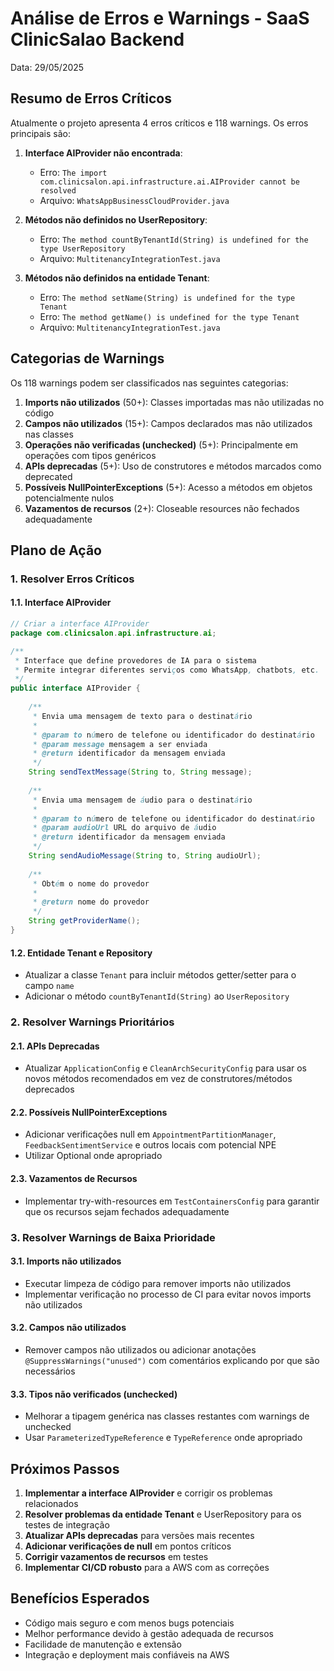 # Análise de Erros e Warnings - SaaS ClinicSalao Backend

Data: 29/05/2025

## Resumo de Erros Críticos

Atualmente o projeto apresenta 4 erros críticos e 118 warnings. Os erros principais são:

1. **Interface AIProvider não encontrada**:
   - Erro: `The import com.clinicsalon.api.infrastructure.ai.AIProvider cannot be resolved`
   - Arquivo: `WhatsAppBusinessCloudProvider.java`

2. **Métodos não definidos no UserRepository**:
   - Erro: `The method countByTenantId(String) is undefined for the type UserRepository`
   - Arquivo: `MultitenancyIntegrationTest.java`

3. **Métodos não definidos na entidade Tenant**:
   - Erro: `The method setName(String) is undefined for the type Tenant`
   - Erro: `The method getName() is undefined for the type Tenant`
   - Arquivo: `MultitenancyIntegrationTest.java`

## Categorias de Warnings

Os 118 warnings podem ser classificados nas seguintes categorias:

1. **Imports não utilizados** (50+): Classes importadas mas não utilizadas no código
2. **Campos não utilizados** (15+): Campos declarados mas não utilizados nas classes
3. **Operações não verificadas (unchecked)** (5+): Principalmente em operações com tipos genéricos
4. **APIs deprecadas** (5+): Uso de construtores e métodos marcados como deprecated
5. **Possíveis NullPointerExceptions** (5+): Acesso a métodos em objetos potencialmente nulos
6. **Vazamentos de recursos** (2+): Closeable resources não fechados adequadamente

## Plano de Ação

### 1. Resolver Erros Críticos

#### 1.1. Interface AIProvider

```java
// Criar a interface AIProvider
package com.clinicsalon.api.infrastructure.ai;

/**
 * Interface que define provedores de IA para o sistema
 * Permite integrar diferentes serviços como WhatsApp, chatbots, etc.
 */
public interface AIProvider {
    
    /**
     * Envia uma mensagem de texto para o destinatário
     * 
     * @param to número de telefone ou identificador do destinatário
     * @param message mensagem a ser enviada
     * @return identificador da mensagem enviada
     */
    String sendTextMessage(String to, String message);
    
    /**
     * Envia uma mensagem de áudio para o destinatário
     * 
     * @param to número de telefone ou identificador do destinatário
     * @param audioUrl URL do arquivo de áudio
     * @return identificador da mensagem enviada
     */
    String sendAudioMessage(String to, String audioUrl);
    
    /**
     * Obtém o nome do provedor
     * 
     * @return nome do provedor
     */
    String getProviderName();
}
```

#### 1.2. Entidade Tenant e Repository

- Atualizar a classe `Tenant` para incluir métodos getter/setter para o campo `name`
- Adicionar o método `countByTenantId(String)` ao `UserRepository`

### 2. Resolver Warnings Prioritários

#### 2.1. APIs Deprecadas

- Atualizar `ApplicationConfig` e `CleanArchSecurityConfig` para usar os novos métodos recomendados em vez de construtores/métodos deprecados

#### 2.2. Possíveis NullPointerExceptions

- Adicionar verificações null em `AppointmentPartitionManager`, `FeedbackSentimentService` e outros locais com potencial NPE
- Utilizar Optional onde apropriado

#### 2.3. Vazamentos de Recursos

- Implementar try-with-resources em `TestContainersConfig` para garantir que os recursos sejam fechados adequadamente

### 3. Resolver Warnings de Baixa Prioridade

#### 3.1. Imports não utilizados

- Executar limpeza de código para remover imports não utilizados
- Implementar verificação no processo de CI para evitar novos imports não utilizados

#### 3.2. Campos não utilizados

- Remover campos não utilizados ou adicionar anotações `@SuppressWarnings("unused")` com comentários explicando por que são necessários

#### 3.3. Tipos não verificados (unchecked)

- Melhorar a tipagem genérica nas classes restantes com warnings de unchecked
- Usar `ParameterizedTypeReference` e `TypeReference` onde apropriado

## Próximos Passos

1. **Implementar a interface AIProvider** e corrigir os problemas relacionados
2. **Resolver problemas da entidade Tenant** e UserRepository para os testes de integração
3. **Atualizar APIs deprecadas** para versões mais recentes
4. **Adicionar verificações de null** em pontos críticos
5. **Corrigir vazamentos de recursos** em testes
6. **Implementar CI/CD robusto** para a AWS com as correções

## Benefícios Esperados

- Código mais seguro e com menos bugs potenciais
- Melhor performance devido à gestão adequada de recursos
- Facilidade de manutenção e extensão
- Integração e deployment mais confiáveis na AWS
